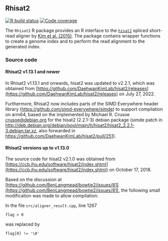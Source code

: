 ## Rhisat2
[![R build status](https://github.com/fmicompbio/Rhisat2/workflows/R-CMD-check/badge.svg)](https://github.com/fmicompbio/Rhisat2/actions)
[![Code coverage](https://codecov.io/github/fmicompbio/Rhisat2/coverage.svg?branch=master)](https://codecov.io/github/fmicompbio/Rhisat2)

The `Rhisat2` R package provides an R interface to the [`hisat2`](https://ccb.jhu.edu/software/hisat2/index.shtml) spliced short-read aligner by [Kim et al. (2015)](https://www.nature.com/articles/nmeth.3317). The package contains wrapper functions to create a genome index and to perform the read alignment to the generated index.

### Source code

#### Rhisat2 v1.13.1 and newer

In Rhisat2 v1.13.1 and onwards, hisat2 was updated to v2.2.1, which was obtained from [https://github.com/DaehwanKimLab/hisat2/releases](https://github.com/DaehwanKimLab/hisat2/releases) on July 27, 2022. 

Furthermore, Rhisat2 now includes parts of the SIMD Everywhere header library (https://github.com/simd-everywhere/simde) to support compilation on arm64, based on the implemented by Michael R. Crusoe <crusoe@debian.org> for the hisat2 (2.2.1-3) debian package (simde patch in http://deb.debian.org/debian/pool/main/h/hisat2/hisat2_2.2.1-3.debian.tar.xz, also forwarded in https://github.com/DaehwanKimLab/hisat2/pull/251).

#### Rhisat2 versions up to v1.13.0

The source code for hisat2 v2.1.0 was obtained from [https://ccb.jhu.edu/software/hisat2/index.shtml](https://ccb.jhu.edu/software/hisat2/index.shtml) on October 17, 2018.

Based on the discussion at [https://github.com/BenLangmead/bowtie2/issues/81](https://github.com/BenLangmead/bowtie2/issues/81), the following small modification was made to allow compilation:

In the file `src/aligner_result.cpp`, line 1267

	flag > 0

was replaced by

	flag[0] != '\0'
	

